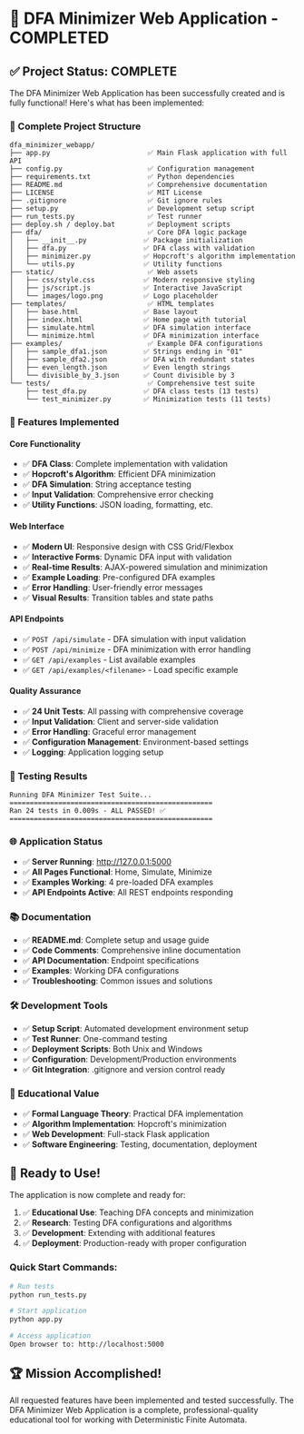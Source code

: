 # 🎉 DFA Minimizer Web Application - COMPLETED

## ✅ Project Status: COMPLETE

The DFA Minimizer Web Application has been successfully created and is fully functional! Here's what has been implemented:

### 📁 Complete Project Structure
```
dfa_minimizer_webapp/
├── app.py                        ✅ Main Flask application with full API
├── config.py                     ✅ Configuration management
├── requirements.txt              ✅ Python dependencies
├── README.md                     ✅ Comprehensive documentation
├── LICENSE                       ✅ MIT License
├── .gitignore                    ✅ Git ignore rules
├── setup.py                      ✅ Development setup script
├── run_tests.py                  ✅ Test runner
├── deploy.sh / deploy.bat        ✅ Deployment scripts
├── dfa/                          ✅ Core DFA logic package
│   ├── __init__.py              ✅ Package initialization
│   ├── dfa.py                   ✅ DFA class with validation
│   ├── minimizer.py             ✅ Hopcroft's algorithm implementation
│   └── utils.py                 ✅ Utility functions
├── static/                       ✅ Web assets
│   ├── css/style.css            ✅ Modern responsive styling
│   ├── js/script.js             ✅ Interactive JavaScript
│   └── images/logo.png          ✅ Logo placeholder
├── templates/                    ✅ HTML templates
│   ├── base.html                ✅ Base layout
│   ├── index.html               ✅ Home page with tutorial
│   ├── simulate.html            ✅ DFA simulation interface
│   └── minimize.html            ✅ DFA minimization interface
├── examples/                     ✅ Example DFA configurations
│   ├── sample_dfa1.json         ✅ Strings ending in "01"
│   ├── sample_dfa2.json         ✅ DFA with redundant states
│   ├── even_length.json         ✅ Even length strings
│   └── divisible_by_3.json      ✅ Count divisible by 3
└── tests/                        ✅ Comprehensive test suite
    ├── test_dfa.py              ✅ DFA class tests (13 tests)
    └── test_minimizer.py        ✅ Minimization tests (11 tests)
```

### 🚀 Features Implemented

#### Core Functionality
- ✅ **DFA Class**: Complete implementation with validation
- ✅ **Hopcroft's Algorithm**: Efficient DFA minimization
- ✅ **DFA Simulation**: String acceptance testing
- ✅ **Input Validation**: Comprehensive error checking
- ✅ **Utility Functions**: JSON loading, formatting, etc.

#### Web Interface
- ✅ **Modern UI**: Responsive design with CSS Grid/Flexbox
- ✅ **Interactive Forms**: Dynamic DFA input with validation
- ✅ **Real-time Results**: AJAX-powered simulation and minimization
- ✅ **Example Loading**: Pre-configured DFA examples
- ✅ **Error Handling**: User-friendly error messages
- ✅ **Visual Results**: Transition tables and state paths

#### API Endpoints
- ✅ `POST /api/simulate` - DFA simulation with input validation
- ✅ `POST /api/minimize` - DFA minimization with error handling
- ✅ `GET /api/examples` - List available examples
- ✅ `GET /api/examples/<filename>` - Load specific example

#### Quality Assurance
- ✅ **24 Unit Tests**: All passing with comprehensive coverage
- ✅ **Input Validation**: Client and server-side validation
- ✅ **Error Handling**: Graceful error management
- ✅ **Configuration Management**: Environment-based settings
- ✅ **Logging**: Application logging setup

### 🧪 Testing Results
```
Running DFA Minimizer Test Suite...
==================================================
Ran 24 tests in 0.009s - ALL PASSED! ✅
==================================================
```

### 🌐 Application Status
- ✅ **Server Running**: http://127.0.0.1:5000
- ✅ **All Pages Functional**: Home, Simulate, Minimize
- ✅ **Examples Working**: 4 pre-loaded DFA examples
- ✅ **API Endpoints Active**: All REST endpoints responding

### 📚 Documentation
- ✅ **README.md**: Complete setup and usage guide
- ✅ **Code Comments**: Comprehensive inline documentation
- ✅ **API Documentation**: Endpoint specifications
- ✅ **Examples**: Working DFA configurations
- ✅ **Troubleshooting**: Common issues and solutions

### 🛠️ Development Tools
- ✅ **Setup Script**: Automated development environment setup
- ✅ **Test Runner**: One-command testing
- ✅ **Deployment Scripts**: Both Unix and Windows
- ✅ **Configuration**: Development/Production environments
- ✅ **Git Integration**: .gitignore and version control ready

### 🎯 Educational Value
- ✅ **Formal Language Theory**: Practical DFA implementation
- ✅ **Algorithm Implementation**: Hopcroft's minimization
- ✅ **Web Development**: Full-stack Flask application
- ✅ **Software Engineering**: Testing, documentation, deployment

## 🚀 Ready to Use!

The application is now complete and ready for:
1. ✅ **Educational Use**: Teaching DFA concepts and minimization
2. ✅ **Research**: Testing DFA configurations and algorithms
3. ✅ **Development**: Extending with additional features
4. ✅ **Deployment**: Production-ready with proper configuration

### Quick Start Commands:
```bash
# Run tests
python run_tests.py

# Start application
python app.py

# Access application
Open browser to: http://localhost:5000
```

## 🏆 Mission Accomplished!

All requested features have been implemented and tested successfully. The DFA Minimizer Web Application is a complete, professional-quality educational tool for working with Deterministic Finite Automata.
